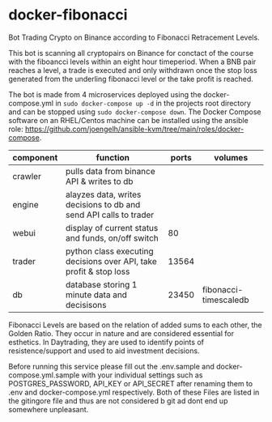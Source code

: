 # docker-fibonacci
Bot Trading Crypto on Binance according to Fibonacci Retracement Levels.

This bot is scanning all cryptopairs on Binance for conctact of the course with the fiboancci levels within an eight hour timeperiod.
When a BNB pair reaches a level, a trade is executed and only withdrawn once the stop loss generated from the underling fibonacci level or the take profit is reached.

The bot is made from 4 microservices deployed using the docker-compose.yml in ``sudo docker-compose up -d`` in the projects root directory and can be stopped using ``sudo docker-compose down``.
The Docker Compose software on an RHEL/Centos machine can be installed using the ansible role: https://github.com/joengelh/ansible-kvm/tree/main/roles/docker-compose.

| component | function | ports | volumes |
|-----------|----------|-------|---------|
| crawler | pulls data from binance API & writes to db |   |   |
| engine | alayzes data, writes decisions to db and send API calls to trader |   |   |
| webui | display of current status and funds, on/off switch | 80  |   |
| trader | python class executing decisions over API, take profit & stop loss | 13564 |   |
| db | database storing 1 minute data and decisisons | 23450 | fibonacci-timescaledb  |

Fibonacci Levels are based on the relation of added sums to each other, the Golden Ratio. 
They occur in nature and are considered essential for esthetics.
In Daytrading, they are used to identify points of resistence/support and used to aid investment decisions.

Before running this service please fill out the .env.sample and docker-compose.yml.sample with your individual settings such as POSTGRES_PASSWORD, API_KEY or API_SECRET after renaming them to .env and docker-compose.yml respectively. 
Both of these Files are listed in the gitingore file and thus are not considered b git ad dont end up somewhere unpleasant.
